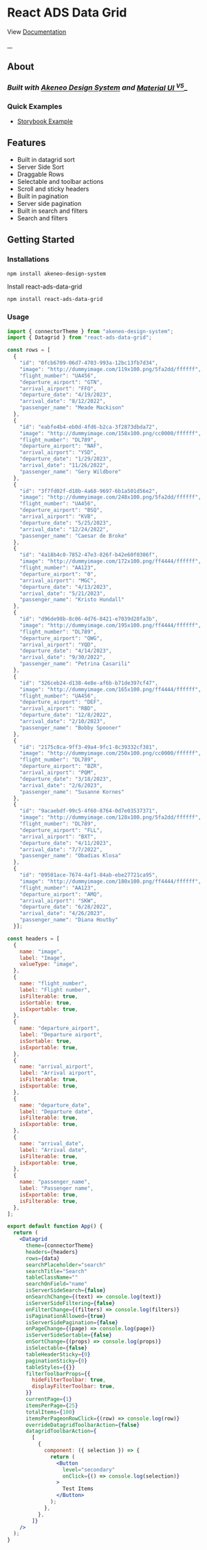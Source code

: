 # React ADS Data Grid

View [Documentation](https://www.chromatic.com/component?appId=6474affbba574942f11aa134&csfId=datagrid--default&buildNumber=1&k=6474b1c1eac33b89739969b9-1200-interactive-true&h=20&b=-11)

<a href="https://www.npmjs.com/package/react-ads-data-grid" target="_blank">
  <img alt="" src="https://img.shields.io/npm/v/react-ads-data-grid" />
</a>
<a href="https://www.npmjs.com/package/react-ads-data-grid" target="_blank">
  <img alt="" src="https://badgen.net/npm/dt/react-ads-data-grid?label=installs&icon=npm&color=blue" />
</a>
<a href="https://www.npmjs.com/package/react-ads-data-grid" target="_blank">
  <img alt="" src="https://img.shields.io/npm/dw/react-ads-data-grid" />
</a>
<a href="https://github.com/krishankantshandilya/react-ads-data-grid/blob/master/LICENSE" target="_blank">
  <img alt="" src="https://badgen.net/github/license/krishankantshandilya/react-ads-data-grid?color=blue" />
</a>

## About

### _Built with [Akeneo Design System](https://dsm.akeneo.com/) and [Material UI <sup>V5</sup>](https://mui.com/)__

### Quick Examples

 - [Storybook Example](https://www.chromatic.com/component?appId=6474affbba574942f11aa134&csfId=datagrid--default&buildNumber=1&k=6474b1c1eac33b89739969b9-1200-interactive-true&h=20&b=-11)

## Features

- Built in datagrid sort
- Server Side Sort
- Draggable Rows
- Selectable and toolbar actions
- Scroll and sticky headers
- Built in pagination
- Server side pagination
- Built in search and filters
- Search and filters

## Getting Started

### Installations

```bash
npm install akeneo-design-system
```

Install react-ads-data-grid

```bash
npm install react-ads-data-grid
```

### Usage

```jsx
import { connectorTheme } from "akeneo-design-system";
import { Datagrid } from "react-ads-data-grid";

const rows = [
  {
    "id": "0fcb6709-06d7-4703-993a-12bc13fb7d34",
    "image": "http://dummyimage.com/119x100.png/5fa2dd/ffffff",
    "flight_number": "UA456",
    "departure_airport": "GTN",
    "arrival_airport": "FFO",
    "departure_date": "4/19/2023",
    "arrival_date": "8/12/2022",
    "passenger_name": "Meade Mackison"
  },
  {
    "id": "eabfe4b4-eb0d-4fd6-b2ca-3f2873dbda72",
    "image": "http://dummyimage.com/158x100.png/cc0000/ffffff",
    "flight_number": "DL789",
    "departure_airport": "NAF",
    "arrival_airport": "YSD",
    "departure_date": "1/29/2023",
    "arrival_date": "11/26/2022",
    "passenger_name": "Gery Wildbore"
  },
  {
    "id": "3f7fd02f-d18b-4a68-9697-6b1a501d56e2",
    "image": "http://dummyimage.com/248x100.png/5fa2dd/ffffff",
    "flight_number": "UA456",
    "departure_airport": "BSQ",
    "arrival_airport": "KVB",
    "departure_date": "5/25/2023",
    "arrival_date": "12/24/2022",
    "passenger_name": "Caesar de Broke"
  },
  {
    "id": "4a18b4c0-7852-47e3-826f-b42e60f0306f",
    "image": "http://dummyimage.com/172x100.png/ff4444/ffffff",
    "flight_number": "AA123",
    "departure_airport": "0",
    "arrival_airport": "MGC",
    "departure_date": "4/13/2023",
    "arrival_date": "5/21/2023",
    "passenger_name": "Kristo Hundall"
  },
  {
    "id": "d96de98b-8c06-4d76-8421-e7039d28fa3b",
    "image": "http://dummyimage.com/195x100.png/ff4444/ffffff",
    "flight_number": "DL789",
    "departure_airport": "QWG",
    "arrival_airport": "YQD",
    "departure_date": "4/14/2023",
    "arrival_date": "9/30/2022",
    "passenger_name": "Petrina Casarili"
  },
  {
    "id": "326ceb24-d138-4e8e-af6b-b71de397cf47",
    "image": "http://dummyimage.com/165x100.png/ff4444/ffffff",
    "flight_number": "UA456",
    "departure_airport": "DEF",
    "arrival_airport": "RBD",
    "departure_date": "12/8/2022",
    "arrival_date": "2/10/2023",
    "passenger_name": "Bobby Spooner"
  },
  {
    "id": "2175c8ca-9ff3-49a4-9fc1-8c39332cf381",
    "image": "http://dummyimage.com/250x100.png/cc0000/ffffff",
    "flight_number": "DL789",
    "departure_airport": "BZR",
    "arrival_airport": "PQM",
    "departure_date": "3/18/2023",
    "arrival_date": "2/6/2023",
    "passenger_name": "Susanne Kornes"
  },
  {
    "id": "9acaebdf-99c5-4f60-8764-0d7e03537371",
    "image": "http://dummyimage.com/128x100.png/5fa2dd/ffffff",
    "flight_number": "DL789",
    "departure_airport": "FLL",
    "arrival_airport": "BXT",
    "departure_date": "4/11/2023",
    "arrival_date": "7/7/2022",
    "passenger_name": "Obadias Klosa"
  },
  {
    "id": "09501ace-7674-4af1-84ab-ebe27721ca95",
    "image": "http://dummyimage.com/180x100.png/ff4444/ffffff",
    "flight_number": "AA123",
    "departure_airport": "AMQ",
    "arrival_airport": "SKW",
    "departure_date": "6/28/2022",
    "arrival_date": "4/26/2023",
    "passenger_name": "Diana Houtby"
  }];

const headers = [
  {
    name: "image",
    label: "Image",
    valueType: "image",
  },
  {
    name: "flight_number",
    label: "Flight number",
    isFilterable: true,
    isSortable: true,
    isExportable: true,
  },
  {
    name: "departure_airport",
    label: "Departure airport",
    isSortable: true,
    isExportable: true,
  },
  {
    name: "arrival_airport",
    label: "Arrival airport",
    isFilterable: true,
    isExportable: true,
  },
  {
    name: "departure_date",
    label: "Departure date",
    isFilterable: true,
    isExportable: true,
  },
  {
    name: "arrival_date",
    label: "Arrival date",
    isFilterable: true,
    isExportable: true,
  },
  {
    name: "passenger_name",
    label: "Passenger name",
    isExportable: true,
    isFilterable: true,
  },
];

export default function App() {
  return (
    <Datagrid
      theme={connectorTheme}
      headers={headers}
      rows={data}
      searchPlaceholder="search"
      searchTitle="Search"
      tableClassName=""
      searchOnField="name"
      isServerSideSearch={false}
      onSearchChange={(text) => console.log(text)}
      isServerSideFiltering={false}
      onFilterChange={(filters) => console.log(filters)}
      isPaginationAllowed={true}
      isServerSidePagination={false}
      onPageChange={(page) => console.log(page)}
      isServerSideSortable={false}
      onSortChange={(props) => console.log(props)}
      isSelectable={false}
      tableHeaderSticky={0}
      paginationSticky={0}
      tableStyles={{}}
      filterToolbarProps={{
        hideFilterToolbar: true,
        displayFilterToolbar: true,
      }}
      currentPage={1}
      itemsPerPage={25}
      totalItems={100}
      itemsPerPageonRowClick={(row) => console.log(row)}
      overrideDatagridToolbarAction={false}
      datagridToolbarAction={
        [
          {
            component: ({ selection }) => {
              return (
                <Button
                  level="secondary"
                  onClick={() => console.log(selection)}
                >
                  Test Items
                </Button>
              );
            },
          },
        ]}
    />
  );
}
```